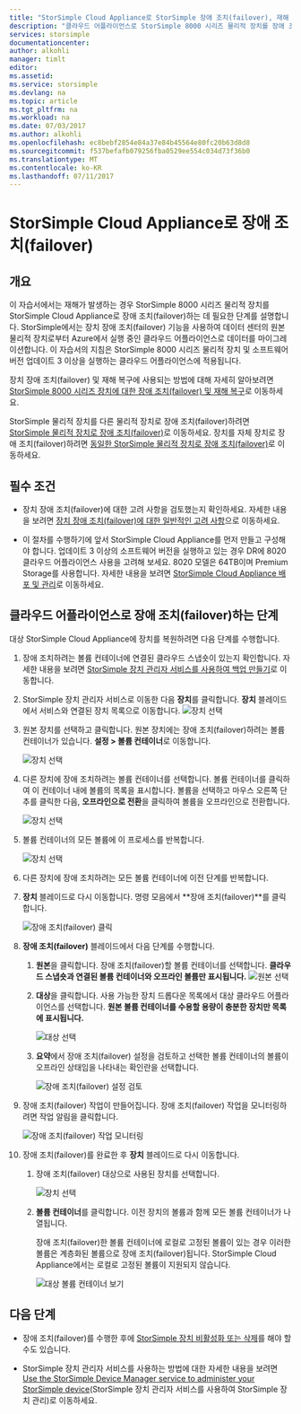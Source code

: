 ```yaml
---
title: "StorSimple Cloud Appliance로 StorSimple 장애 조치(failover), 재해 복구 | Microsoft Docs"
description: "클라우드 어플라이언스로 StorSimple 8000 시리즈 물리적 장치를 장애 조치(failover)하는 방법에 대해 알아봅니다."
services: storsimple
documentationcenter: 
author: alkohli
manager: timlt
editor: 
ms.assetid: 
ms.service: storsimple
ms.devlang: na
ms.topic: article
ms.tgt_pltfrm: na
ms.workload: na
ms.date: 07/03/2017
ms.author: alkohli
ms.openlocfilehash: ec8bebf2854e84a37e84b45564e80fc20b63d8d8
ms.sourcegitcommit: f537befafb079256fba0529ee554c034d73f36b0
ms.translationtype: MT
ms.contentlocale: ko-KR
ms.lasthandoff: 07/11/2017
---
```

# <a name="fail-over-to-your-storsimple-cloud-appliance"></a>StorSimple Cloud Appliance로 장애 조치(failover)

## <a name="overview"></a>개요

이 자습서에서는 재해가 발생하는 경우 StorSimple 8000 시리즈 물리적 장치를 StorSimple Cloud Appliance로 장애 조치(failover)하는 데 필요한 단계를 설명합니다. StorSimple에서는 장치 장애 조치(failover) 기능을 사용하여 데이터 센터의 원본 물리적 장치로부터 Azure에서 실행 중인 클라우드 어플라이언스로 데이터를 마이그레이션합니다. 이 자습서의 지침은 StorSimple 8000 시리즈 물리적 장치 및 소프트웨어 버전 업데이트 3 이상을 실행하는 클라우드 어플라이언스에 적용됩니다.

장치 장애 조치(failover) 및 재해 복구에 사용되는 방법에 대해 자세히 알아보려면 [StorSimple 8000 시리즈 장치에 대한 장애 조치(failover) 및 재해 복구](storsimple-8000-device-failover-disaster-recovery.md)로 이동하세요.

StorSimple 물리적 장치를 다른 물리적 장치로 장애 조치(failover)하려면 [StorSimple 물리적 장치로 장애 조치(failover)](storsimple-8000-device-failover-physical-device.md)로 이동하세요. 장치를 자체 장치로 장애 조치(failover)하려면 [동일한 StorSimple 물리적 장치로 장애 조치(failover)](storsimple-8000-device-failover-same-device.md)로 이동하세요.

## <a name="prerequisites"></a>필수 조건

- 장치 장애 조치(failover)에 대한 고려 사항을 검토했는지 확인하세요. 자세한 내용을 보려면 [장치 장애 조치(failover)에 대한 일반적인 고려 사항](storsimple-8000-device-failover-disaster-recovery.md)으로 이동하세요.

- 이 절차를 수행하기에 앞서 StorSimple Cloud Appliance를 먼저 만들고 구성해야 합니다. 업데이트 3 이상의 소프트웨어 버전을 실행하고 있는 경우 DR에 8020 클라우드 어플라이언스 사용을 고려해 보세요. 8020 모델은 64TB이며 Premium Storage를 사용합니다. 자세한 내용을 보려면 [StorSimple Cloud Appliance 배포 및 관리](storsimple-8000-cloud-appliance-u2.md)로 이동하세요.

## <a name="steps-to-fail-over-to-a-cloud-appliance"></a>클라우드 어플라이언스로 장애 조치(failover)하는 단계

대상 StorSimple Cloud Appliance에 장치를 복원하려면 다음 단계를 수행합니다.

1.  장애 조치하려는 볼륨 컨테이너에 연결된 클라우드 스냅숏이 있는지 확인합니다. 자세한 내용을 보려면 [StorSimple 장치 관리자 서비스를 사용하여 백업 만들기](storsimple-8000-manage-backup-policies-u2.md)로 이동합니다.
2. StorSimple 장치 관리자 서비스로 이동한 다음 **장치**를 클릭합니다. **장치** 블레이드에서 서비스와 연결된 장치 목록으로 이동합니다.
    ![장치 선택](./media/storsimple-8000-device-failover-disaster-recovery/failover-cloud-dev1.png)
3. 원본 장치를 선택하고 클릭합니다. 원본 장치에는 장애 조치(failover)하려는 볼륨 컨테이너가 있습니다. **설정 > 볼륨 컨테이너**로 이동합니다.

    ![장치 선택](./media/storsimple-8000-device-failover-disaster-recovery/failover-cloud-dev2.png)
    
4. 다른 장치에 장애 조치하려는 볼륨 컨테이너를 선택합니다. 볼륨 컨테이너를 클릭하여 이 컨테이너 내에 볼륨의 목록을 표시합니다. 볼륨을 선택하고 마우스 오른쪽 단추를 클릭한 다음, **오프라인으로 전환**을 클릭하여 볼륨을 오프라인으로 전환합니다.

    ![장치 선택](./media/storsimple-8000-device-failover-disaster-recovery/failover-cloud-dev5.png)

5. 볼륨 컨테이너의 모든 볼륨에 이 프로세스를 반복합니다.

     ![장치 선택](./media/storsimple-8000-device-failover-disaster-recovery/failover-cloud-dev7.png)

6. 다른 장치에 장애 조치하려는 모든 볼륨 컨테이너에 이전 단계를 반복합니다.

7. **장치** 블레이드로 다시 이동합니다. 명령 모음에서 **장애 조치(failover)**를 클릭합니다.

    ![장애 조치(failover) 클릭](./media/storsimple-8000-device-failover-disaster-recovery/failover-cloud-dev8.png)
8. **장애 조치(failover)** 블레이드에서 다음 단계를 수행합니다.
   
    1. **원본**을 클릭합니다. 장애 조치(failover)할 볼륨 컨테이너를 선택합니다. **클라우드 스냅숏과 연결된 볼륨 컨테이너와 오프라인 볼륨만 표시됩니다.**
        ![원본 선택](./media/storsimple-8000-device-failover-disaster-recovery/failover-cloud-dev11.png)
    2. **대상**을 클릭합니다. 사용 가능한 장치 드롭다운 목록에서 대상 클라우드 어플라이언스를 선택합니다. **원본 볼륨 컨테이너를 수용할 용량이 충분한 장치만 목록에 표시됩니다.**

        ![대상 선택](./media/storsimple-8000-device-failover-disaster-recovery/failover-cloud-dev12.png)

    3. **요약**에서 장애 조치(failover) 설정을 검토하고 선택한 볼륨 컨테이너의 볼륨이 오프라인 상태임을 나타내는 확인란을 선택합니다. 

        ![장애 조치(failover) 설정 검토](./media/storsimple-8000-device-failover-disaster-recovery/failover-cloud-dev13.png)

9. 장애 조치(failover) 작업이 만들어집니다. 장애 조치(failover) 작업을 모니터링하려면 작업 알림을 클릭합니다.

    ![장애 조치(failover) 작업 모니터링](./media/storsimple-8000-device-failover-disaster-recovery/failover-phy-dev13.png)

10. 장애 조치(failover)를 완료한 후 **장치** 블레이드로 다시 이동합니다.

    1. 장애 조치(failover) 대상으로 사용된 장치를 선택합니다.

       ![장치 선택](./media/storsimple-8000-device-failover-disaster-recovery/failover-phy-dev14.png)

    2. **볼륨 컨테이너**를 클릭합니다. 이전 장치의 볼륨과 함께 모든 볼륨 컨테이너가 나열됩니다.

       장애 조치(failover)한 볼륨 컨테이너에 로컬로 고정된 볼륨이 있는 경우 이러한 볼륨은 계층화된 볼륨으로 장애 조치(failover)됩니다. StorSimple Cloud Appliance에서는 로컬로 고정된 볼륨이 지원되지 않습니다.

       ![대상 볼륨 컨테이너 보기](./media/storsimple-8000-device-failover-disaster-recovery/failover-phy-dev17.png)


## <a name="next-steps"></a>다음 단계

* 장애 조치(failover)를 수행한 후에 [StorSimple 장치 비활성화 또는 삭제](storsimple-8000-deactivate-and-delete-device.md)를 해야 할 수도 있습니다.

* StorSimple 장치 관리자 서비스를 사용하는 방법에 대한 자세한 내용을 보려면 [Use the StorSimple Device Manager service to administer your StorSimple device](storsimple-8000-manager-service-administration.md)(StorSimple 장치 관리자 서비스를 사용하여 StorSimple 장치 관리)로 이동하세요.

